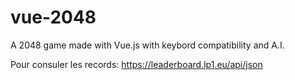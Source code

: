 # vue-2048

A 2048 game made with Vue.js with keybord compatibility and A.I.

Pour consuler les records:
https://leaderboard.lp1.eu/api/json
